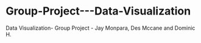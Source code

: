 # Group-Project---Data-Visualization
Data Visualization- Group Project - Jay Monpara, Des Mccane and Dominic H.
